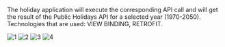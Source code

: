 The holiday application will execute the corresponding API call and will get the result of the Public Holidays API for a selected year (1970-2050).
Technologies that are used: VIEW BINDING, RETROFIT.

![1](https://user-images.githubusercontent.com/109162046/194760439-a835c035-f03f-4d42-aa84-c1acd724c1da.PNG)
![2](https://user-images.githubusercontent.com/109162046/194760450-805e7bad-32ba-43bd-b784-a313cebc1f96.PNG)
![3](https://user-images.githubusercontent.com/109162046/194760451-64549ccf-0435-47d9-ada3-234d3a62ad93.PNG)
![4](https://user-images.githubusercontent.com/109162046/194760454-a61583be-900e-4970-b0bd-8b1e3eb92126.PNG)
